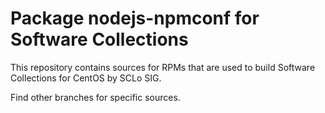 # Package nodejs-npmconf for Software Collections

This repository contains sources for RPMs that are used
to build Software Collections for CentOS by SCLo SIG.

Find other branches for specific sources.
